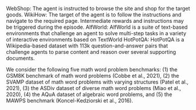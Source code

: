 WebShop: The agent is instructed to browse the site and shop for the target goods.
WikiHow: The target of the agent is to follow the instructions and navigate to the required page. Intermediate rewards and instructions may be triggered during the episode.
AlfWorld: AlfWorld is a suite of text-based environments that challenge an agent to solve multi-step tasks in a variety of interactive environments based on TextWorld
HotPotQA: HotPotQA is a Wikipedia-based dataset with 113k question-and-answer pairs that challenge agents to parse content and reason over several supporting documents.

We consider the following five math word problem benchmarks: 
(1) the GSM8K benchmark of math word problems (Cobbe et al., 2021), 
(2) the SVAMP dataset of math word problems with varying structures (Patel et al., 2021), 
(3) the ASDiv dataset of diverse math word problems (Miao et al., 2020), 
(4) the AQuA dataset of algebraic word problems, and (5) the MAWPS benchmark (Koncel-Kedziorski et al., 2016).
